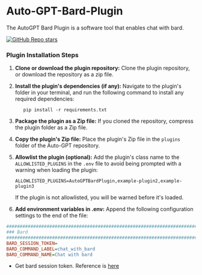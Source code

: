 # Auto-GPT-Bard-Plugin
The AutoGPT Bard Plugin is a software tool that enables chat with bard.

[![GitHub Repo stars](https://img.shields.io/github/stars/RuiHirano/Auto-GPT-Bard-Plugin?style=social)](https://github.com/RuiHirano/Auto-GPT-Bard-Plugin/stargazers)

### Plugin Installation Steps

1. **Clone or download the plugin repository:**
   Clone the plugin repository, or download the repository as a zip file.

2. **Install the plugin's dependencies (if any):**
   Navigate to the plugin's folder in your terminal, and run the following command to install any required dependencies:

   ``` shell
      pip install -r requirements.txt
   ```

3. **Package the plugin as a Zip file:**
   If you cloned the repository, compress the plugin folder as a Zip file.

4. **Copy the plugin's Zip file:**
   Place the plugin's Zip file in the `plugins` folder of the Auto-GPT repository.

5. **Allowlist the plugin (optional):**
   Add the plugin's class name to the `ALLOWLISTED_PLUGINS` in the `.env` file to avoid being prompted with a warning when loading the plugin:

   ``` shell
   ALLOWLISTED_PLUGINS=AutoGPTBardPlugin,example-plugin2,example-plugin3
   ```

   If the plugin is not allowlisted, you will be warned before it's loaded.

6. **Add environment variables in .env:**
Append the following configuration settings to the end of the file:

```ini
################################################################################
### Bard
################################################################################
BARD_SESSION_TOKEN=
BARD_COMMAND_LABEL=chat_with_bard
BARD_COMMAND_NAME=Chat with bard
```
- Get bard session token. Reference is [here](https://github.com/acheong08/Bard)

